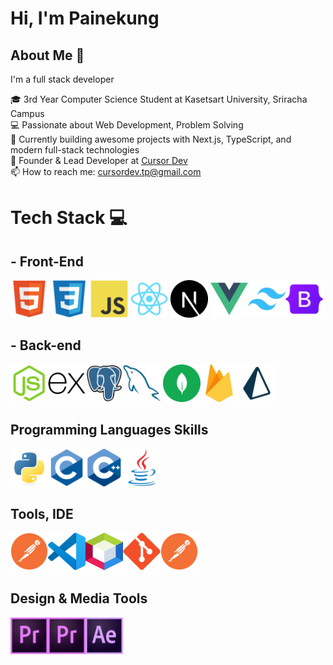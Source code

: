 # Hi, I'm Painekung

## About Me 🚀
I'm a full stack developer 

🎓 3rd Year Computer Science Student at Kasetsart University, Sriracha Campus  
💻 Passionate about Web Development, Problem Solving  
🚀 Currently building awesome projects with Next.js, TypeScript, and modern full-stack technologies  
🏢 Founder & Lead Developer at [Cursor Dev](https://www.instagram.com/cursor_dev?utm_source=ig_web_button_share_sheet&igsh=ZDNlZDc0MzIxNw==)  
📫 How to reach me: cursordev.tp@gmail.com

# Tech Stack 💻 

## - Front-End

<img width="60"  height="60" src="./icons/HTML5.svg"  alt="" > <img width="60" height="60" src="./icons/CSS3.svg" alt=""> <img width="60" height="60" src="./icons/JavaScript.svg" alt=""> <img width="60" height="60" src="./icons/React.svg" alt="">  <img width="60" height="60" src="./icons/NextJS.svg" alt="">  <img width="60" height="60" src="./icons/vue.svg" alt=""><img width="60" height="60" src="./icons/Tailwind CSS.svg" alt=""><img width="60" height="60" src="./icons/Bootstrap.svg" alt="">

## - Back-end

<img width="60" height="60" src="./icons/Node.js.svg" alt=""><img width="60" height="60" src="./icons/Express.svg" alt=""><img width="60" height="60" src="./icons/PostgresSQL.svg" alt=""><img width="60" height="60" src="./icons/MySQL.svg" alt=""> <img width="60" height="60" src="./icons/mongo.svg" alt=""><img width="60" height="60" src="./icons/firebase.svg" alt=""><img width="60" height="60" src="./icons/prisma.svg" alt="">

## Programming Languages Skills
<img width="60" height="60" src="./icons/Python.svg" alt=""><img width="60" height="60" src="./icons/C.svg" alt=""><img width="60" height="60" src="./icons/C++ (CPlusPlus).svg" alt=""><img width="60" height="60" src="./icons/Java.svg" alt="">

## Tools, IDE
<img width="60" height="60" src="./icons/Postman.svg" alt=""><img width="60" height="60" src="./icons/Visual Studio Code (VS Code).svg" alt=""><img width="60" height="60" src="./icons/netbean.svg" alt=""><img width="60" height="60" src="./icons/Git.svg" alt=""><img width="60" height="60" src="./icons/Postman.svg" alt="">

## Design & Media Tools
<img width="60" height="60" src="./icons/pr.svg" alt=""><img width="60" height="60" src="./icons/pr.svg" alt=""><img width="60" height="60" src="./icons/ae.svg" alt="">